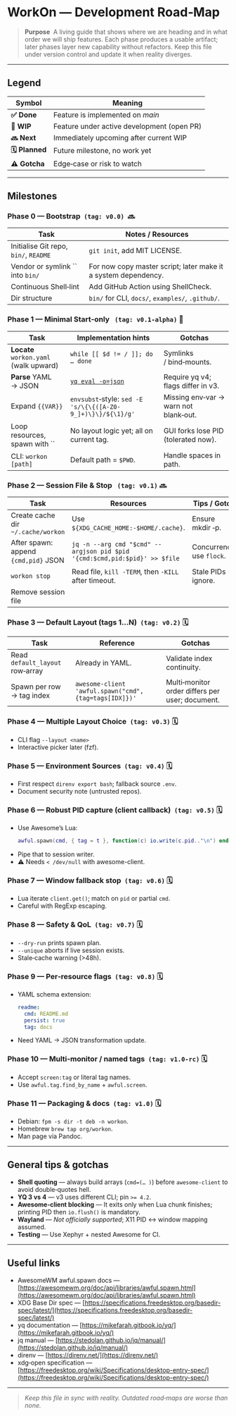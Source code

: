 # WorkOn — Development Road‑Map

> **Purpose**  A living guide that shows where we are heading and in what order we will ship features.  Each phase produces a usable artifact; later phases layer new capability without refactors.  Keep this file under version control and update it when reality diverges.

---

## Legend

| Symbol         | Meaning                                    |
| -------------- | ------------------------------------------ |
| **✅ Done**     | Feature is implemented on *main*           |
| **🚧 WIP**     | Feature under active development (open PR) |
| **🔜 Next**    | Immediately upcoming after current WIP     |
| **🗓 Planned** | Future milestone, no work yet              |
| **⚠️ Gotcha**  | Edge‑case or risk to watch                 |

---

## Milestones

### Phase 0 — Bootstrap   `(tag: v0.0)`  🔜 

| Task                                  | Notes / Resources                                              |
| ------------------------------------- | -------------------------------------------------------------- |
| Initialise Git repo, `bin/`, `README` | `git init`, add MIT LICENSE.                                   |
| Vendor or symlink `` into `bin/`      | For now copy master script; later make it a system dependency. |
| Continuous Shell‑lint                 | Add GitHub Action using ShellCheck.                            |
| Dir structure                         | `bin/` for CLI, `docs/`, `examples/`, `.github/`.              |

### Phase 1 — **Minimal Start‑only**   `(tag: v0.1‑alpha)` 🚧

| Task                                   | Implementation hints                                        | Gotchas                               |
| -------------------------------------- | ----------------------------------------------------------- | ------------------------------------- |
| **Locate** `workon.yaml` (walk upward) | `while [[ $d != / ]]; do … done`                            | Symlinks / bind‑mounts.               |
| **Parse** YAML → JSON                  | [`yq eval -o=json`](https://mikefarah.gitbook.io/yq/)       | Require yq v4; flags differ in v3.    |
| Expand `{{VAR}}`                       | `envsubst`‑style: `sed -E 's/\{\{([A-Z0-9_]+)\}\}/${\1}/g'` | Missing env‑var → warn not blank‑out. |
| Loop resources, spawn with ``          | No layout logic yet; all on current tag.                    | GUI forks lose PID (tolerated now).   |
| CLI: `workon [path]`                   | Default path = `$PWD`.                                      | Handle spaces in path.                |

### Phase 2 — **Session File & Stop**   `(tag: v0.1)` 🔜

| Task                                 | Resources                                                                  | Tips / Gotchas             |
| ------------------------------------ | -------------------------------------------------------------------------- | -------------------------- |
| Create cache dir `~/.cache/workon`   | Use `${XDG_CACHE_HOME:-$HOME/.cache}`.                                     | Ensure mkdir ‑p.           |
| After spawn: append `{cmd,pid}` JSON | `jq -n --arg cmd "$cmd" --argjson pid $pid '{cmd:$cmd,pid:$pid}' >> $file` | Concurrency — use `flock`. |
| `workon stop`                        | Read file, `kill -TERM`, then `-KILL` after timeout.                       | Stale PIDs → ignore.       |
| Remove session file                  |                                                                            |                            |

### Phase 3 — **Default Layout (tags 1…N)**  `(tag: v0.2)` 🗓

| Task                            | Reference                                             | Gotchas                                         |
| ------------------------------- | ----------------------------------------------------- | ----------------------------------------------- |
| Read `default_layout` row‑array | Already in YAML.                                      | Validate index continuity.                      |
| Spawn per row → tag index       | `awesome-client 'awful.spawn("cmd",{tag=tags[IDX]})'` | Multi‑monitor order differs per user; document. |

### Phase 4 — **Multiple Layout Choice**  `(tag: v0.3)` 🗓

- CLI flag `--layout <name>`
- Interactive picker later (fzf).

### Phase 5 — **Environment Sources**  `(tag: v0.4)` 🗓

- First respect `direnv export bash`; fallback source `.env`.
- Document security note (untrusted repos).

### Phase 6 — **Robust PID capture (client callback)**  `(tag: v0.5)` 🗓

- Use Awesome’s Lua:
  ```lua
  awful.spawn(cmd, { tag = t }, function(c) io.write(c.pid.."\n") end)
  ```
- Pipe that to session writer.
- ⚠️  Needs `< /dev/null` with awesome-client.

### Phase 7 — **Window fallback stop**  `(tag: v0.6)` 🗓

- Lua iterate `client.get()`; match on `pid` or partial `cmd`.
- Careful with RegExp escaping.

### Phase 8 — **Safety & QoL**  `(tag: v0.7)` 🗓

- `--dry-run` prints spawn plan.
- `--unique` aborts if live session exists.
- Stale‑cache warning (>48h).

### Phase 9 — **Per‑resource flags**  `(tag: v0.8)` 🗓

- YAML schema extension:
  ```yaml
  readme:
    cmd: README.md
    persist: true
    tag: docs
  ```
- Need YAML → JSON transformation update.

### Phase 10 — **Multi‑monitor / named tags**  `(tag: v1.0‑rc)` 🗓

- Accept `screen:tag` or literal tag names.
- Use `awful.tag.find_by_name` + `awful.screen`.

### Phase 11 — **Packaging & docs**  `(tag: v1.0)` 🗓

- Debian: `fpm -s dir -t deb -n workon`.
- Homebrew `brew tap org/workon`.
- Man page via Pandoc.

---

## General tips & gotchas

- **Shell quoting** — always build arrays (`cmd=(… )`) before `awesome-client` to avoid double‑quotes hell.
- **YQ 3 vs 4** — v3 uses different CLI; pin `>= 4.2`.
- **Awesome‑client blocking** — It exits only when Lua chunk finishes; printing PID then `io.flush()` is mandatory.
- **Wayland** — *Not officially supported*; X11 PID ↔ window mapping assumed.
- **Testing** — Use Xephyr + nested Awesome for CI.

---

## Useful links

- AwesomeWM awful.spawn docs — [https://awesomewm.org/doc/api/libraries/awful.spawn.html](https://awesomewm.org/doc/api/libraries/awful.spawn.html)
- XDG Base Dir spec — [https://specifications.freedesktop.org/basedir-spec/latest/](https://specifications.freedesktop.org/basedir-spec/latest/)
- yq documentation — [https://mikefarah.gitbook.io/yq/](https://mikefarah.gitbook.io/yq/)
- jq manual — [https://stedolan.github.io/jq/manual/](https://stedolan.github.io/jq/manual/)
- direnv — [https://direnv.net/](https://direnv.net/)
- xdg‑open specification — [https://freedesktop.org/wiki/Specifications/desktop-entry-spec/](https://freedesktop.org/wiki/Specifications/desktop-entry-spec/)

---

> *Keep this file in sync with reality.  Outdated road‑maps are worse than none.*

